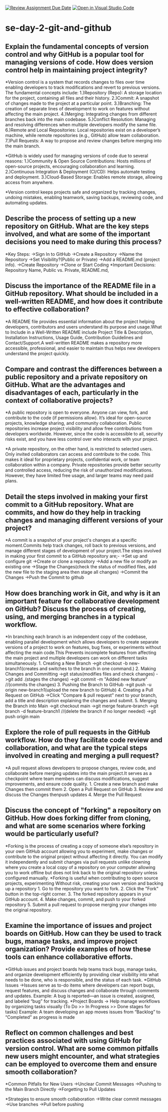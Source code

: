 [![Review Assignment Due Date](https://classroom.github.com/assets/deadline-readme-button-22041afd0340ce965d47ae6ef1cefeee28c7c493a6346c4f15d667ab976d596c.svg)](https://classroom.github.com/a/8wgCKhpZ)
[![Open in Visual Studio Code](https://classroom.github.com/assets/open-in-vscode-2e0aaae1b6195c2367325f4f02e2d04e9abb55f0b24a779b69b11b9e10269abc.svg)](https://classroom.github.com/online_ide?assignment_repo_id=18406743&assignment_repo_type=AssignmentRepo)
# se-day-2-git-and-github
## Explain the fundamental concepts of version control and why GitHub is a popular tool for managing versions of code. How does version control help in maintaining project integrity?
 
*Version control is a system that records changes to files over time enabling developers to track modifications and revert to previous versions. The fundamental concepts include:
1.)Repository (Repo): A storage location for the project, containing all files and their history.
2.)Commit: A snapshot of changes made to the project at a particular point.
3.)Branching: The creation of separate lines of development to work on features without affecting the main project.
4.)Merging: Integrating changes from different branches back into the main codebase.
5.)Conflict Resolution: Managing and resolving differences when multiple developers modify the same file.
6.)Remote and Local Repositories: Local repositories exist on a developer’s machine, while remote repositories (e.g., GitHub) allow 
                                  team collaboration.
7.)Pull Requests: A way to propose and review changes before merging into the main branch.

*GitHub is widely used for managing versions of code due to several reasons:
1.)Community & Open Source Contributions: Hosts millions of open-source projects, encouraging collaboration and learning.
2.)Continuous Integration & Deployment (CI/CD): Helps automate testing and deployment.
3.)Cloud-Based Storage: Enables remote storage, allowing access from anywhere.

*Version control keeps projects safe and organized by tracking changes, undoing mistakes, enabling teamwork, saving backups, reviewing code, and automating updates.

## Describe the process of setting up a new repository on GitHub. What are the key steps involved, and what are some of the important decisions you need to make during this process?

*Key Steps: ->Sign In to GitHub
            ->Create a Repository
            ->Name the Repository
            ->Set Visibility?(Public or Private)
            ->Add a README.md (project info).
            ->Create Repository
            ->Clone or Start Coding
*Important Decisions: Repository Name, Public vs. Private, README.md, 

## Discuss the importance of the README file in a GitHub repository. What should be included in a well-written README, and how does it contribute to effective collaboration?

*A README file provides essential information about the project helping developers, contributors and users understand its purpose and usage.What to Include in a Well-Written README include Project Title & Description, Installation Instructions, Usage Guide, Contribution Guidelines and Contact/Support.A well-written README makes a repository more accessible, professional, and easier to maintain thus helps new developers understand the project quickly.

## Compare and contrast the differences between a public repository and a private repository on GitHub. What are the advantages and disadvantages of each, particularly in the context of collaborative projects?

*A public repository is open to everyone. Anyone can view, fork, and contribute to the code (if permissions allow). It’s ideal for open-source projects, knowledge sharing, and community collaboration. Public repositories increase project visibility and allow free contributions from developers worldwide. However, since the code is accessible to all, security risks exist, and you have less control over who interacts with your project.

*A private repository, on the other hand, is restricted to selected users. Only invited collaborators can access and contribute to the code. This makes it ideal for proprietary projects, confidential work, or team collaboration within a company. Private repositories provide better security and controlled access, reducing the risk of unauthorized modifications. However, they have limited free usage, and larger teams may need paid plans.

## Detail the steps involved in making your first commit to a GitHub repository. What are commits, and how do they help in tracking changes and managing different versions of your project?

*A commit is a snapshot of your project's changes at a specific moment.Commits help track changes, roll back to previous versions, and manage different stages of development of your project.The steps involved in making your first commit to a GitHub repository are;-
     ->Set up and configure git
     ->Create or clone a repository
     ->Add a new file or modify an existing one
     ->Stage the Changes(check the status of modified files, add the new file to the staging area then stage all changes)
     ->Commit the Changes
     ->Push the Commit to github

## How does branching work in Git, and why is it an important feature for collaborative development on GitHub? Discuss the process of creating, using, and merging branches in a typical workflow.

*In branching each branch is an independent copy of the codebase, enabling parallel development which allows developers to create separate versions of a project to work on features, bug fixes, or experiments without affecting the main code.This Prevents incomplete features from affecting the main project and multiple developers can work on different tasks simultaneously.
     1. Creating a New Branch
             ->git checkout -b new-branch1(creates and switches to the branch in one command.)
     2. Making Changes and Committing
             ->git status(modifies files and check changes)
             ->git add .(stages the changes)
             ->git commit -m "Added new feature"     //(commits the changes)
     3. Pushing the Branch to GitHub
             ->git push -u origin new-branch1(upload the new branch to GitHub)
     4. Creating a Pull Request on GitHub
             ->Click "Compare & pull request" next to your branch, add a title and description explaining the changes and submit.
     5. Merging the Branch into Main
             ->git checkout main
             ->git merge feature-branch
             ->git branch -d feature-branch1  //(delete the branch if no longer needed)
             ->git push origin main
     
## Explore the role of pull requests in the GitHub workflow. How do they facilitate code review and collaboration, and what are the typical steps involved in creating and merging a pull request?

 *A pull request allows developers to propose changes, review code, and collaborate before merging updates into the main project.It serves as a checkpoint where team members can discuss modifications, suggest improvements, and ensure code quality.
     1. Create a new branch and make Changes then commit them
     2. Open a Pull Request on GitHub
     3. Review and discuss the Changes thenpush updates
     4. Merge the Pull Request
     
## Discuss the concept of "forking" a repository on GitHub. How does forking differ from cloning, and what are some scenarios where forking would be particularly useful?

*Forking is the process of creating a copy of someone else’s repository in your own GitHub account allowing you to experiment, make changes or contribute to the original project without affecting it directly. You can modify it independently and submit changes via pull requests unlike clowning where you create a local copy of a repository on your computer allowing you to work offline but does not link back to the original repository unless configured manually. 
*Forking is useful when contributing to open source projects, experimenting Without risk, creating your own version and backing up a repository
     1. Go to the repository you want to fork.
     2. Click the "Fork" button in the top-right corner.
     3. The forked repository appears in your GitHub account.
     4. Make changes, commit, and push to your forked repository
     5. Submit a pull request to propose merging your changes into the original repository.

## Examine the importance of issues and project boards on GitHub. How can they be used to track bugs, manage tasks, and improve project organization? Provide examples of how these tools can enhance collaborative efforts.

*GitHub issues and project boards help teams track bugs, manage tasks, and organize development efficiently by providing clear visibility into what needs to be done, who is responsible, and the status of each task.
*GitHub Issues
      ->Issues serve as to-do items where developers can report bugs, request features, and discuss changes and collaborate through 
        comments and updates.
                 Example: A bug is reported—an issue is created, assigned, and labeled “bug” for tracking.
*Project Boards
      -> Help manage workflows by organizing tasks visually (To Do >> In Progress >> Done stages for tasks)
                 Example: A team developing an app moves issues from “Backlog” to “Completed” as progress is made
      
## Reflect on common challenges and best practices associated with using GitHub for version control. What are some common pitfalls new users might encounter, and what strategies can be employed to overcome them and ensure smooth collaboration?

*Common Pitfalls for New Users
      ->Unclear Commit Messages
      ->Pushing to the Main Branch Directly
      ->Forgetting to Pull Updates

*Strategies to ensure smooth collaboration
      ->Write clear commit messages
      ->Use branches
      ->Pull before pushing 


